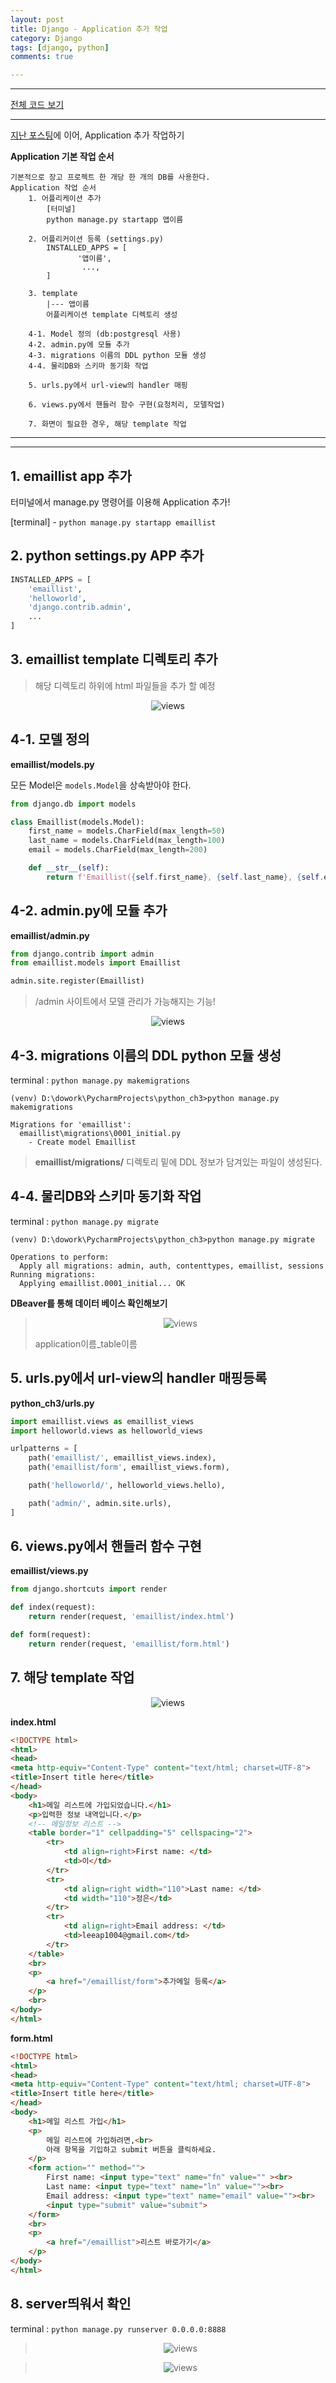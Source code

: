 ```yaml
---
layout: post
title: Django - Application 추가 작업 
category: Django
tags: [django, python]
comments: true

---
```


---



[전체 코드 보기](https://github.com/jungeunlee95/django-basic)



---



[지난 포스팅](https://jungeunlee95.github.io/django/2019/06/19/1-Django-postgrsql-연동-시작하기/)에 이어, Application 추가 작업하기



**Application 기본 작업 순서**

```
기본적으로 장고 프로젝트 한 개당 한 개의 DB를 사용한다.
Application 작업 순서
	1. 어플리케이션 추가
        [터미널]
        python manage.py startapp 앱이름
        
	2. 어플리커이션 등록 (settings.py)
        INSTALLED_APPS = [
               '앱이름',
                ...,
        ]
        
   	3. template
        |--- 앱이름
        어플리케이션 template 디렉토리 생성
    	
   	4-1. Model 정의 (db:postgresql 사용)
   	4-2. admin.py에 모듈 추가
   	4-3. migrations 이름의 DDL python 모듈 생성
   	4-4. 물리DB와 스키마 동기화 작업
   	
   	5. urls.py에서 url-view의 handler 매핑
   	
   	6. views.py에서 핸들러 함수 구현(요청처리, 모델작업)
   	
   	7. 화면이 필요한 경우, 해당 template 작업
```

---





---

## 1. emaillist app 추가

터미널에서 manage.py 명령어를 이용해 Application 추가!

[terminal] - `python manage.py startapp emaillist`



## 2. python settings.py APP 추가

```python
INSTALLED_APPS = [
    'emaillist',
    'helloworld',
    'django.contrib.admin',
    ...
]
```



## 3. emaillist template 디렉토리 추가

> 해당 디렉토리 하위에 html 파일들을 추가 할 예정

<center>
<figure>
<img src="/assets/post-img/django/22.png" alt="views">
<figcaption></figcaption>
</figure>
</center>





## 4-1. 모델 정의

**emaillist/models.py**

모든 Model은 `models.Model`을 상속받아야 한다.

```python
from django.db import models

class Emaillist(models.Model):
    first_name = models.CharField(max_length=50)
    last_name = models.CharField(max_length=100)
    email = models.CharField(max_length=200)

    def __str__(self):
        return f'Emaillist({self.first_name}, {self.last_name}, {self.email})'
```



## 4-2. admin.py에 모듈 추가

**emaillist/admin.py**

```python
from django.contrib import admin
from emaillist.models import Emaillist

admin.site.register(Emaillist)
```

> /admin 사이트에서 모델 관리가 가능해지는 기능!

<center>
<figure>
<img src="/assets/post-img/django/27.png" alt="views">
<figcaption></figcaption>
</figure>
</center>



## 4-3. migrations 이름의 DDL python 모듈 생성

terminal : `python manage.py makemigrations` 

```shell
(venv) D:\dowork\PycharmProjects\python_ch3>python manage.py makemigrations

Migrations for 'emaillist':
  emaillist\migrations\0001_initial.py
    - Create model Emaillist
```

> **emaillist/migrations/** 디렉토리 밑에 DDL 정보가 담겨있는 파일이 생성된다.



## 4-4. 물리DB와 스키마 동기화 작업

terminal : `python manage.py migrate` 

```
(venv) D:\dowork\PycharmProjects\python_ch3>python manage.py migrate

Operations to perform:
  Apply all migrations: admin, auth, contenttypes, emaillist, sessions
Running migrations:
  Applying emaillist.0001_initial... OK
```

**DBeaver를 통해 데이터 베이스 확인해보기**

> <center>
> <figure>
> <img src="/assets/post-img/django/23.png" alt="views">
> <figcaption></figcaption>
> </figure>
> </center>
>
> application이름_table이름





## 5. urls.py에서 url-view의 handler 매핑등록

**python_ch3/urls.py**

```python
import emaillist.views as emaillist_views
import helloworld.views as helloworld_views

urlpatterns = [
    path('emaillist/', emaillist_views.index),
    path('emaillist/form', emaillist_views.form),

    path('helloworld/', helloworld_views.hello),

    path('admin/', admin.site.urls),
]
```



## 6. views.py에서 핸들러 함수 구현

**emaillist/views.py**

```python
from django.shortcuts import render

def index(request):
    return render(request, 'emaillist/index.html')

def form(request):
    return render(request, 'emaillist/form.html')
```



## 7. 해당 template 작업

<center>
<figure>
<img src="/assets/post-img/django/24.png" alt="views">
<figcaption></figcaption>
</figure>
</center>

**index.html**

```html
<!DOCTYPE html>
<html>
<head>
<meta http-equiv="Content-Type" content="text/html; charset=UTF-8">
<title>Insert title here</title>
</head>
<body>
	<h1>메일 리스트에 가입되었습니다.</h1>
	<p>입력한 정보 내역입니다.</p>
	<!-- 메일정보 리스트 -->
	<table border="1" cellpadding="5" cellspacing="2">
		<tr>
			<td align=right>First name: </td>
			<td>이</td>
		</tr>
		<tr>
			<td align=right width="110">Last name: </td>
			<td width="110">정은</td>
		</tr>
		<tr>
			<td align=right>Email address: </td>
			<td>leeap1004@gmail.com</td>
		</tr>
	</table>
	<br>
	<p>
		<a href="/emaillist/form">추가메일 등록</a>
	</p>
	<br>
</body>
</html>
```

**form.html**

```html
<!DOCTYPE html>
<html>
<head>
<meta http-equiv="Content-Type" content="text/html; charset=UTF-8">
<title>Insert title here</title>
</head>
<body>
	<h1>메일 리스트 가입</h1>
	<p>
		메일 리스트에 가입하려면,<br>
		아래 항목을 기입하고 submit 버튼을 클릭하세요.
	</p>
	<form action="" method="">
	    First name: <input type="text" name="fn" value="" ><br>
	    Last name: <input type="text" name="ln" value=""><br>
	    Email address: <input type="text" name="email" value=""><br>
	    <input type="submit" value="submit">
	</form>
	<br>
	<p>
		<a href="/emaillist">리스트 바로가기</a>
	</p>
</body>
</html>
```



## 8. server띄워서 확인

terminal : `python manage.py runserver 0.0.0.0:8888`

> <center>
> <figure>
> <img src="/assets/post-img/django/25.png" alt="views">
> <figcaption></figcaption>
> </figure>
> </center>

><center>
><figure>
><img src="/assets/post-img/django/26.png" alt="views">
><figcaption></figcaption>
></figure>
></center>






